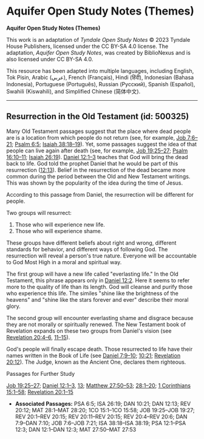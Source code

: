 # Aquifer Open Study Notes (Themes)

**Aquifer Open Study Notes (Themes)**

This work is an adaptation of *Tyndale Open Study Notes* © 2023 Tyndale House Publishers, licensed under the CC BY\-SA 4\.0 license. The adaptation, *Aquifer Open Study Notes*, was created by BiblioNexus and is also licensed under CC BY\-SA 4\.0\.

This resource has been adapted into multiple languages, including English, Tok Pisin, Arabic (عربي), French (Français), Hindi (हिंदी), Indonesian (Bahasa Indonesia), Portuguese (Português), Russian (Русский), Spanish (Español), Swahili (Kiswahili), and Simplified Chinese (简体中文).



--------------------------------

## Resurrection in the Old Testament (id: 500325)

Many Old Testament passages suggest that the place where dead people are is a location from which people do not return (see, for example, [Job 7:6–21](https://ref.ly/Job7:6-Job7:21); [Psalm 6:5](https://ref.ly/Ps6:5); [Isaiah 38:18–19](https://ref.ly/Isa38:18-Isa38:19)). Yet, some passages suggest the idea of that people can live again after death (see, for example, [Job 19:25–27](https://ref.ly/Job19:25-Job19:27); [Psalm 16:10–11](https://ref.ly/Ps12:1-Ps12:3); [Isaiah 26:19](https://ref.ly/Isa26:19)). [Daniel 12:1–3](https://ref.ly/Dan12:1-Dan12:3) teaches that God will bring the dead back to life. God told the prophet Daniel that he would be part of this resurrection ([12:13](https://ref.ly/Dan12:13)). Belief in the resurrection of the dead became more common during the period between the Old and New Testament writings. This was shown by the popularity of the idea during the time of Jesus.

According to this passage from Daniel, the resurrection will be different for people. 

Two groups will resurrect: 

1. Those who will experience new life.
2. Those who will experience shame.

These groups have different beliefs about right and wrong, different standards for behavior, and different ways of following God. The resurrection will reveal a person's true nature. Everyone will be accountable to God Most High in a moral and spiritual way.

The first group will have a new life called "everlasting life." In the Old Testament, this phrase appears only in [Daniel 12:2](https://ref.ly/Dan12:2). Here it seems to refer more to the quality of life than its length. God will cleanse and purify those who experience this life. The similes "shine like the brightness of the heavens" and "shine like the stars forever and ever" describe their moral glory. 

The second group will encounter everlasting shame and disgrace because they are not morally or spiritually renewed. The New Testament book of Revelation expands on these two groups from Daniel's vision (see [Revelation 20:4–6](https://ref.ly/Rev20:4-Rev20:6), [11–15](https://ref.ly/Rev20:11-Rev20:15)).

God's people will finally escape death. Those resurrected to life have their names written in the Book of Life (see [Daniel 7:9–10](https://ref.ly/Dan7:9-Dan7:10); [10:21](https://ref.ly/Dan10:21); [Revelation 20:12](https://ref.ly/Rev20:12)). The Judge, known as the Ancient One, declares them righteous.

Passages for Further Study

[Job 19:25–27](https://ref.ly/Job19:25-Job19:27); [Daniel 12:1–3](https://ref.ly/Dan12:1-Dan12:3), [13](https://ref.ly/Dan12:13); [Matthew 27:50–53](https://ref.ly/Matt27:50-Matt27:53); [28:1–20](https://ref.ly/Matt28:1-Matt28:20); [1 Corinthians 15:1–58](https://ref.ly/1Cor15:1-1Cor15:58); [Revelation 20:1–15](https://ref.ly/Rev20:1-Rev20:15)

* **Associated Passages:** PSA 6:5; ISA 26:19; DAN 10:21; DAN 12:13; REV 20:12; MAT 28:1–MAT 28:20; 1CO 15:1–1CO 15:58; JOB 19:25–JOB 19:27; REV 20:1–REV 20:15; REV 20:11–REV 20:15; REV 20:4–REV 20:6; DAN 7:9–DAN 7:10; JOB 7:6–JOB 7:21; ISA 38:18–ISA 38:19; PSA 12:1–PSA 12:3; DAN 12:1–DAN 12:3; MAT 27:50–MAT 27:53

